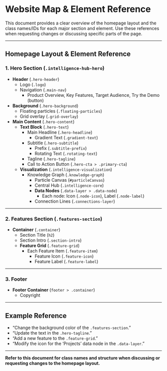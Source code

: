 # Website Map & Element Reference

This document provides a clear overview of the homepage layout and the class names/IDs for each major section and element. Use these references when requesting changes or discussing specific parts of the page.

---

## Homepage Layout & Element Reference

### 1. **Hero Section** (`.intelligence-hub-hero`)
- **Header** (`.hero-header`)
  - Logo (`.logo`)
  - Navigation (`.main-nav`)
    - Product Overview, Key Features, Target Audience, Try the Demo (button)
- **Background** (`.hero-background`)
  - Floating particles (`.floating-particles`)
  - Grid overlay (`.grid-overlay`)
- **Main Content** (`.hero-content`)
  - **Text Block** (`.hero-text`)
    - Main Headline (`.hero-headline`)
      - Gradient Text (`.gradient-text`)
    - Subtitle (`.hero-subtitle`)
      - Prefix (`.subtitle-prefix`)
      - Rotating Text (`.rotating-text`)
    - Tagline (`.hero-tagline`)
    - Call to Action Button (`.hero-cta > .primary-cta`)
  - **Visualization** (`.intelligence-visualization`)
    - Knowledge Graph (`.knowledge-graph`)
      - Particle Canvas (`#particleCanvas`)
      - Central Hub (`.intelligence-core`)
      - **Data Nodes** (`.data-layer > .data-node`)
        - Each node: Icon (`.node-icon`), Label (`.node-label`)
      - Connection Lines (`.connections-layer`)

---

### 2. **Features Section** (`.features-section`)
- **Container** (`.container`)
  - Section Title (`h2`)
  - Section Intro (`.section-intro`)
  - **Feature Grid** (`.feature-grid`)
    - Each Feature Item (`.feature-item`)
      - Feature Icon (`.feature-icon`)
      - Feature Label (`.feature-label`)

---

### 3. **Footer**
- **Footer Container** (`footer > .container`)
  - Copyright

---

## Example Reference

- “Change the background color of the `.features-section`.”
- “Update the text in the `.hero-tagline`.”
- “Add a new feature to the `.feature-grid`.”
- “Modify the icon for the ‘Projects’ data node in the `.data-layer`.”

---

**Refer to this document for class names and structure when discussing or requesting changes to the homepage layout.** 